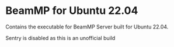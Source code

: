 # BeamMP for Ubuntu 22.04

Contains the executable for BeamMP Server built for Ubuntu 22.04.

Sentry is disabled as this is an unofficial build
